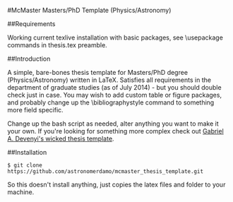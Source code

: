 #McMaster Masters/PhD Template (Physics/Astronomy)

##Requirements

Working current texlive installation with basic packages, see \usepackage commands in thesis.tex preamble.

##Introduction

A simple, bare-bones thesis template for Masters/PhD degree (Physics/Astronomy) written in LaTeX. Satisfies all requirements in the department of graduate studies (as of July 2014) - but you should double check just in case. You may wish to add custom table or figure packages, and probably change up the \bibliographystyle command to something more field specific.

Change up the bash script as needed, alter anything you want to make it your own. If you're looking for something more complex check out [Gabriel A. Devenyi's wicked thesis template](https://github.com/gdevenyi/mcmaster.latex).

##Installation

`
$ git clone https://github.com/astronomerdamo/mcmaster_thesis_template.git
`

So this doesn't install anything, just copies the latex files and folder to your machine.
